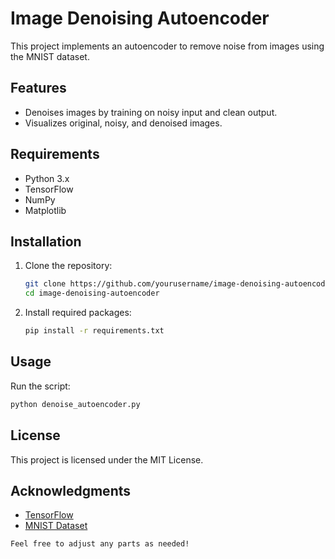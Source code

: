 # Image Denoising Autoencoder

This project implements an autoencoder to remove noise from images using the MNIST dataset.

## Features

- Denoises images by training on noisy input and clean output.
- Visualizes original, noisy, and denoised images.

## Requirements

- Python 3.x
- TensorFlow
- NumPy
- Matplotlib

## Installation

1. Clone the repository:

   ```bash
   git clone https://github.com/yourusername/image-denoising-autoencoder.git
   cd image-denoising-autoencoder
   ```

2. Install required packages:

   ```bash
   pip install -r requirements.txt
   ```

## Usage

Run the script:

```bash
python denoise_autoencoder.py
```

## License

This project is licensed under the MIT License.

## Acknowledgments

- [TensorFlow](https://www.tensorflow.org/)
- [MNIST Dataset](http://yann.lecun.com/exdb/mnist/)
  
```
Feel free to adjust any parts as needed!
